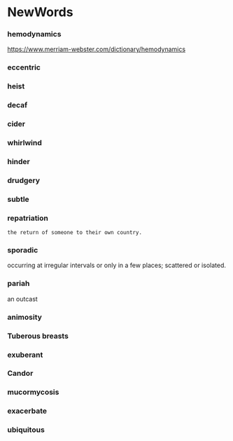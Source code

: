 # NewWords

<h3> hemodynamics </h3>

https://www.merriam-webster.com/dictionary/hemodynamics

<h3> eccentric </h3>

<h3> heist </h3>

<h3> decaf </h3>

<h3> cider </h3>

<h3> whirlwind </h3>

<h3> hinder </h3>

<h3> drudgery </h3>

<h3> subtle </h3>

<h3> repatriation</h3>

    the return of someone to their own country.

<h3> sporadic</h3>
    occurring at irregular intervals or only in a few places; scattered or isolated.
    
<h3> pariah</h3>
    an outcast
    
<h3> animosity </h3>

<h3> Tuberous breasts </h3>

<h3> exuberant </h3>

<h3> Candor </h3>


<h3> mucormycosis </h3>


<h3> exacerbate </h3>


<h3> ubiquitous </h3>
